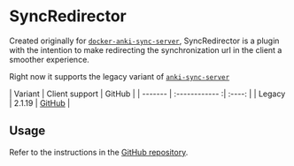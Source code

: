 # SyncRedirector

Created originally for
[`docker-anki-sync-server`](/Supported%20Projects/anki-sync-server/),
SyncRedirector is a plugin with the intention to make redirecting the
synchronization url in the client a smoother experience.

Right now it supports the legacy variant of
[`anki-sync-server`](/Supported%20Projects/anki-sync-server/)

| Variant | Client support | GitHub |
| ------- | :------------ :| :----: |
| Legacy  | 2.1.19 | [GitHub](https://github.com/ankicommunity/docker-anki-sync-server/tree/master/Addon%20for%20AnkiDesktop/SyncRedirector) |

## Usage

Refer to the instructions in the [GitHub repository](https://github.com/ankicommunity/docker-anki-sync-server/tree/master/Addon%20for%20AnkiDesktop/SyncRedirector).
